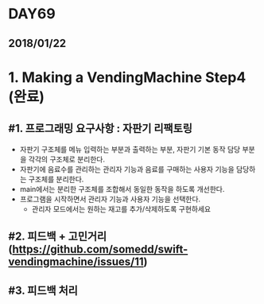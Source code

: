 # DAY69

## 2018/01/22

# 1. Making a VendingMachine Step4 (완료)

## #1. 프로그래밍 요구사항 : 자판기 리팩토링
  - 자판기 구조체를 메뉴 입력하는 부분과 출력하는 부분, 자판기 기본 동작 담당 부분을 각각의 구조체로 분리한다.
  - 자판기에 음료수를 관리하는 관리자 기능과 음료를 구매하는 사용자 기능을 담당하는 구조체를 분리한다.
  - main에서는 분리한 구조체를 조합해서 동일한 동작을 하도록 개선한다.
  - 프로그램을 시작하면서 관리자 기능과 사용자 기능을 선택한다.
    - 관리자 모드에서는 원하는 재고를 추가/삭제하도록 구현하세요

## #2. 피드백 + 고민거리 (https://github.com/somedd/swift-vendingmachine/issues/11)

## #3. 피드백 처리
